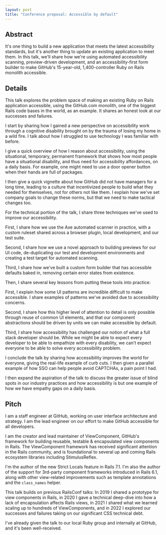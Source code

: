 ```yaml
---
layout: post
title: "Conference proposal: Accessible by default"
---
```


## Abstract

It's one thing to build a new application that meets the latest accessibility standards, but it's another thing to update an existing application to meet them. In this talk, we'll share how we're using automated accessibility scanning, preview-driven development, and an accessibility-first form builder to make GitHub's 15-year-old, 1,400-controller Ruby on Rails monolith accessible.

## Details

This talk explores the problem space of making an existing Ruby on Rails application accessible, using the GitHub.com monolith, one of the biggest Rails code bases in the world, as an example. It shares an honest look at our successes and failures.

I start by sharing how I gained a new perspective on accessibility work through a cognitive disability brought on by the trauma of losing my home in a wild fire. I talk about how I struggled to use technology I was familiar with before.

I give a quick overview of how I reason about accessibility, using the situational, temporary, permanent framework that shows how most people have a situational disability, and thus need for accessibility affordances, on a daily basis. For example, one might need to use a door opener button when their hands are full of packages.

I then give a quick vignette about how GitHub did not have managers for a long time, leading to a culture that incentivized people to build what they needed for themselves, not for others not like them. I explain how we've set company goals to change these norms, but that we need to make tactical changes too.

For the technical portion of the talk, I share three techniques we've used to improve our accessibility.

First, I share how we use the Axe automated scanner in practice, with a custom ruleset shared across a browser plugin, local development, and our test suite.

Second, I share how we use a novel approach to building previews for our UI code, de-duplicating our test and development environments and creating a test target for automated scanning.

Third, I share how we've built a custom form builder that has accessible defaults baked in, removing certain error states from existence.

Then, I share several key lessons from putting these tools into practice:

First, I explain how some UI patterns are incredible difficult to make accessible. I share examples of patterns we've avoided due to accessibility concerns.

Second, I share how this higher level of attention to detail is only possible through reuse of common UI elements, and that our component abstractions should be driven by units we can make accessible by default.

Third, I share how accessibility has challenged our notion of what a full stack developer should be. While we might be able to expect every developer to be able to empathize with every disability, we can't expect everyone to be able to solve every accessibility problem.

I conclude the talk by sharing how accessibility improves the world for everyone, giving the real-life example of curb cuts. I then given a parallel example of how SSO can help people avoid CAPTCHAs, a pain point I had.

I then expand the aspiration of the talk to discuss the greater issue of blind spots in our industry practices and how accessibility is but one example of how we have empathy gaps on a daily basis.

## Pitch

I am a staff engineer at GitHub, working on user interface architecture and strategy. I am the lead engineer on our effort to make GitHub accessible for all developers.

I am the creator and lead maintainer of ViewComponent, GitHub's framework for building reusable, testable & encapsulated view components in Rails. The ViewComponent framework has received significant attention in the Rails community, and is foundational to several up and coming Rails ecosystem libraries including StimulusReflex.

I'm the author of the new Strict Locals feature in Rails 7.1. I'm also the author of the support for 3rd-party component frameworks introduced in Rails 6.1, along with other view-related improvements such as template annotations and the `class_names` helper.

This talk builds on previous RailsConf talks: In 2019 I shared a prototype for view components in Rails, in 2020 I gave a technical deep-dive into how a lack of encapsulation affects Rails views, in 2021 I shared what we learned scaling up to hundreds of ViewComponents, and in 2022 I explored our successes and failures taking on our significant CSS technical debt.

I've already given the talk to our local Ruby group and internally at GitHub, and it's been well-received.
